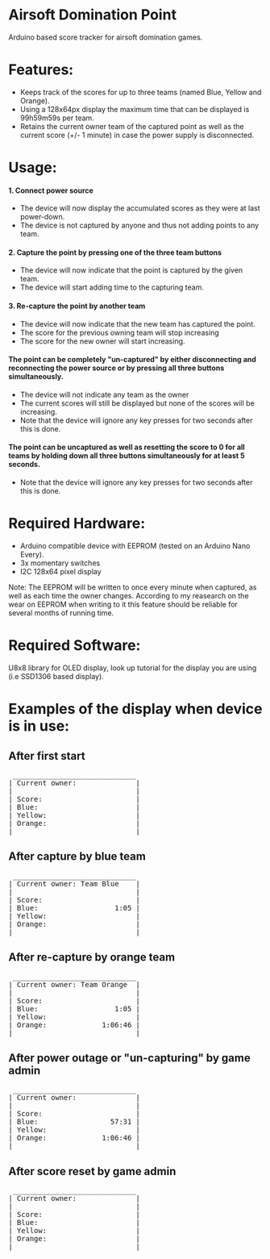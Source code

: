 # Airsoft Domination Point
Arduino based score tracker for airsoft domination games.

# Features:
 - Keeps track of the scores for up to three teams (named Blue, Yellow and Orange).
 - Using a 128x64px display the maximum time that can be displayed is 99h59m59s per team.
 - Retains the current owner team of the captured point as well as the current score (+/- 1 minute) in case the power supply is disconnected.

# Usage:
 #### 1. Connect power source
  - The device will now display the accumulated scores as they were at last power-down.
  - The device is not captured by anyone and thus not adding points to any team.

 #### 2. Capture the point by pressing one of the three team buttons
  - The device will now indicate that the point is captured by the given team.
  - The device will start adding time to the capturing team.
  
 #### 3. Re-capture the point by another team
 - The device will now indicate that the new team has captured the point.
 - The score for the previous owning team will stop increasing
 - The score for the new owner will start increasing.
   


#### The point can be completely "un-captured" by either disconnecting and reconnecting the power source or by pressing all three buttons simultaneously. 
  - The device will not indicate any team as the owner
  - The current scores will still be displayed but none of the scores will be increasing.
  - Note that the device will ignore any key presses for two seconds after this is done.

#### The point can be uncaptured as well as resetting the score to 0 for all teams by holding down all three buttons simultaneously for at least 5 seconds.
  - Note that the device will ignore any key presses for two seconds after this is done.

# Required Hardware:
- Arduino compatible device with EEPROM (tested on an Arduino Nano Every).
- 3x momentary switches
- I2C 128x64 pixel display

Note:
The EEPROM will be written to once every minute when captured, as well as each time the owner changes. According to my reasearch on the wear on EEPROM when writing to it this feature should be reliable for several months of running time.


# Required Software:
U8x8 library for OLED display, look up tutorial for the display you are using (i.e SSD1306 based display).




# Examples of the display when device is in use:

## After first start
<pre>
 _____________________________
| Current owner:              |
|                             |
| Score:                      |
| Blue:                       |
| Yellow:                     |
| Orange:                     |
|_____________________________|
</pre>

## After capture by blue team
<pre>
 _____________________________
| Current owner: Team Blue    |
|                             |
| Score:                      |
| Blue:                  1:05 |
| Yellow:                     |
| Orange:                     |
|_____________________________|
</pre>

## After re-capture by orange team
<pre>
 _____________________________
| Current owner: Team Orange  |
|                             |
| Score:                      |
| Blue:                  1:05 |
| Yellow:                     |
| Orange:             1:06:46 |
|_____________________________|
</pre>

## After power outage or "un-capturing" by game admin
<pre>
 _____________________________
| Current owner:              |
|                             |
| Score:                      |
| Blue:                 57:31 |
| Yellow:                     |
| Orange:             1:06:46 |
|_____________________________|
</pre>

## After score reset by game admin
<pre>
 _____________________________
| Current owner:              |
|                             |
| Score:                      |
| Blue:                       |
| Yellow:                     |
| Orange:                     |
|_____________________________|
</pre>
